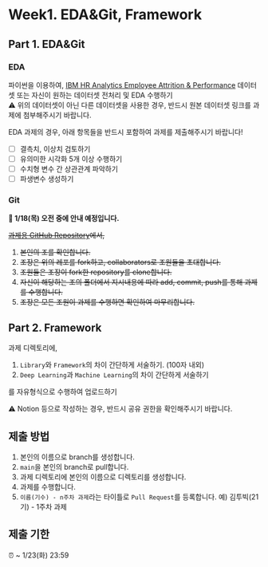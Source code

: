 # Week1. EDA&Git, Framework

## Part 1. EDA&Git
### EDA
파이썬을 이용하여, [IBM HR Analytics Employee Attrition & Performance](https://www.kaggle.com/datasets/pavansubhasht/ibm-hr-analytics-attrition-dataset) 데이터셋 또는 자신이 원하는 데이터셋 전처리 및 EDA 수행하기 \
⚠️ 위의 데이터셋이 아닌 다른 데이터셋을 사용한 경우, 반드시 원본 데이터셋 링크를 과제에 첨부해주시기 바랍니다.

EDA 과제의 경우, 아래 항목들을 반드시 포함하여 과제를 제출해주시기 바랍니다!
- [ ] 결측치, 이상치 검토하기
- [ ] 유의미한 시각화 5개 이상 수행하기
- [ ] 수치형 변수 간 상관관계 파악하기
- [ ] 파생변수 생성하기

### Git
**🚧 1/18(목) 오전 중에 안내 예정입니다.**

~~[과제용 GitHub Repository](https://github.com/didwldn3032/Tobigs_21_Git_assignment)에서,~~
   1. ~~본인의 조를 확인합니다.~~
   2. ~~조장은 위의 레포를 fork하고, collaborators로 조원들을 초대합니다.~~
   3. ~~조원들은 조장이 fork한 repository를 clone합니다.~~
   4. ~~자신이 해당하는 조의 폴더에서 지시내용에 따라 add, commit, push를 통해 과제를 수행합니다.~~
   5. ~~조장은 모든 조원이 과제를 수행하면 확인하여 마무리합니다.~~

## Part 2. Framework
과제 디렉토리에,

1. `Library`와 `Framework`의 차이 간단하게 서술하기. (100자 내외)
2. `Deep Learning`과 `Machine Learning`의 차이 간단하게 서술하기

를 자유형식으로 수행하여 업로드하기

⚠️ Notion 등으로 작성하는 경우, 반드시 공유 권한을 확인해주시기 바랍니다.

## 제출 방법
1. 본인의 이름으로 branch를 생성합니다.
2. `main`을 본인의 branch로 pull합니다.
3. 과제 디렉토리에 본인의 이름으로 디렉토리를 생성합니다.
4. 과제를 수행합니다.
5. `이름(기수) - n주차 과제`라는 타이틀로 `Pull Request`를 등록합니다. 예) 김투빅(21기) - 1주차 과제

## 제출 기한
⏰ ~ 1/23(화) 23:59
